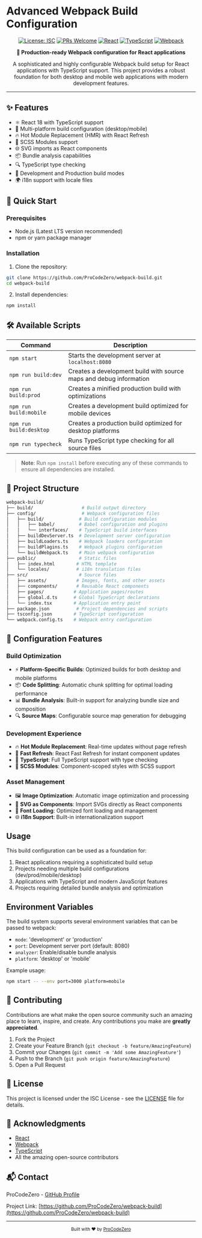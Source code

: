 # Advanced Webpack Build Configuration

<div align="center">

[![License: ISC](https://img.shields.io/badge/License-ISC-blue.svg)](https://opensource.org/licenses/ISC)
[![PRs Welcome](https://img.shields.io/badge/PRs-welcome-brightgreen.svg)](http://makeapullrequest.com)
[![React](https://img.shields.io/badge/React-18-%2361DAFB.svg)](https://reactjs.org/)
[![TypeScript](https://img.shields.io/badge/TypeScript-%23007ACC.svg)](https://www.typescriptlang.org/)
[![Webpack](https://img.shields.io/badge/Webpack-5-%238DD6F9.svg)](https://webpack.js.org/)

</div>

<p align="center">
  <strong>🚀 Production-ready Webpack configuration for React applications</strong>
</p>

<p align="center">
  A sophisticated and highly configurable Webpack build setup for React applications with TypeScript support. 
  This project provides a robust foundation for both desktop and mobile web applications with modern development features.
</p>

<hr />

## ✨ Features

- ⚛️ React 18 with TypeScript support
- 📱 Multi-platform build configuration (desktop/mobile)
- 🔥 Hot Module Replacement (HMR) with React Refresh
- 🎨 SCSS Modules support
- 🌐 SVG imports as React components
- 📦 Bundle analysis capabilities
- 🔍 TypeScript type checking
- 🔄 Development and Production build modes
- 🌍 i18n support with locale files

## 🚀 Quick Start

### Prerequisites

- Node.js (Latest LTS version recommended)
- npm or yarn package manager

### Installation

1. Clone the repository:

```bash
git clone https://github.com/ProCodeZero/webpack-build.git
cd webpack-build
```

2. Install dependencies:

```bash
npm install
```

## 🛠️ Available Scripts

| Command                 | Description                                                        |
| ----------------------- | ------------------------------------------------------------------ |
| `npm start`             | Starts the development server at `localhost:8080`                  |
| `npm run build:dev`     | Creates a development build with source maps and debug information |
| `npm run build:prod`    | Creates a minified production build with optimizations             |
| `npm run build:mobile`  | Creates a development build optimized for mobile devices           |
| `npm run build:desktop` | Creates a production build optimized for desktop platforms         |
| `npm run typecheck`     | Runs TypeScript type checking for all source files                 |

> **Note**: Run `npm install` before executing any of these commands to ensure all dependencies are installed.

## 📁 Project Structure

```bash
webpack-build/
├── build/                  # Build output directory
├── config/                 # Webpack configuration files
│   ├── build/             # Build configuration modules
│   │   ├── babel/         # Babel configuration and plugins
│   │   └── interfaces/    # TypeScript build interfaces
│   ├── buildDevServer.ts  # Development server configuration
│   ├── buildLoaders.ts    # Webpack loaders configuration
│   ├── buildPlagins.ts    # Webpack plugins configuration
│   └── buildWebpack.ts    # Main webpack configuration
├── public/                # Static files
│   ├── index.html        # HTML template
│   └── locales/          # i18n translation files
├── src/                   # Source files
│   ├── assets/           # Images, fonts, and other assets
│   ├── components/       # Reusable React components
│   ├── pages/           # Application pages/routes
│   ├── global.d.ts      # Global TypeScript declarations
│   └── index.tsx        # Application entry point
├── package.json          # Project dependencies and scripts
├── tsconfig.json        # TypeScript configuration
└── webpack.config.ts    # Webpack entry configuration
```

## 🔧 Configuration Features

### Build Optimization

- ⚡ **Platform-Specific Builds**: Optimized builds for both desktop and mobile platforms
- 📦 **Code Splitting**: Automatic chunk splitting for optimal loading performance
- 📊 **Bundle Analysis**: Built-in support for analyzing bundle size and composition
- 🔍 **Source Maps**: Configurable source map generation for debugging

### Development Experience

- 🔥 **Hot Module Replacement**: Real-time updates without page refresh
- 🚀 **Fast Refresh**: React Fast Refresh for instant component updates
- 🧪 **TypeScript**: Full TypeScript support with type checking
- 🎨 **SCSS Modules**: Component-scoped styles with SCSS support

### Asset Management

- 🖼️ **Image Optimization**: Automatic image optimization and processing
- 🎯 **SVG as Components**: Import SVGs directly as React components
- 📝 **Font Loading**: Optimized font loading and management
- 🌐 **i18n Support**: Built-in internationalization support

## Usage

This build configuration can be used as a foundation for:

1. React applications requiring a sophisticated build setup
2. Projects needing multiple build configurations (dev/prod/mobile/desktop)
3. Applications with TypeScript and modern JavaScript features
4. Projects requiring detailed bundle analysis and optimization

## Environment Variables

The build system supports several environment variables that can be passed to webpack:

- `mode`: 'development' or 'production'
- `port`: Development server port (default: 8080)
- `analyzer`: Enable/disable bundle analysis
- `platform`: 'desktop' or 'mobile'

Example usage:

```bash
npm start -- --env port=3000 platform=mobile
```

## 🤝 Contributing

Contributions are what make the open source community such an amazing place to learn, inspire, and create. Any contributions you make are **greatly appreciated**.

1. Fork the Project
2. Create your Feature Branch (`git checkout -b feature/AmazingFeature`)
3. Commit your Changes (`git commit -m 'Add some AmazingFeature'`)
4. Push to the Branch (`git push origin feature/AmazingFeature`)
5. Open a Pull Request

## 📝 License

This project is licensed under the ISC License - see the [LICENSE](LICENSE) file for details.

## 🙏 Acknowledgments

- [React](https://reactjs.org/)
- [Webpack](https://webpack.js.org/)
- [TypeScript](https://www.typescriptlang.org/)
- All the amazing open-source contributors

## 📬 Contact

ProCodeZero - [GitHub Profile](https://github.com/ProCodeZero)

Project Link: [https://github.com/ProCodeZero/webpack-build](https://github.com/ProCodeZero/webpack-build)

---

<div align="center">
  <sub>Built with ❤️ by <a href="https://github.com/ProCodeZero">ProCodeZero</a></sub>
</div>
